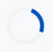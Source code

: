 <!DOCTYPE html>
<html lang="en">
<head>
    <meta charset="UTF-8" />
    <meta name="viewport" content="width=device-width, initial-scale=1.0" />
    <meta name="description" content="The professional portfolio for Clyde Snyders, a Grade 9 student from Paterson High School (PHS) specializing in STEM, robotics, and science." />
    <title>Clyde Snyders - Student & Innovator Portfolio</title>
    <script src="https://cdn.tailwindcss.com"></script>
    <link rel="preconnect" href="https://fonts.googleapis.com">
    <link rel="preconnect" href="https://fonts.gstatic.com" crossorigin>
    <link href="https://fonts.googleapis.com/css2?family=Montserrat:wght@500;700&family=Roboto:wght@400;700&display=swap" rel="stylesheet">
    <link href="https://cdn.jsdelivr.net/npm/aos@2.3.4/dist/aos.css" rel="stylesheet">
    <script src="https://cdnjs.cloudflare.com/ajax/libs/three.js/r128/three.min.js"></script>
    
  <style>
        :root {
            --primary: #0052cc;
            --secondary: #0d8fff;
            --accent: #fde68a;
            --light-bg: #f8f9fa;
            --text-main: #22223b;
            --text-light: #6b7280;
            --header-font: 'Montserrat', sans-serif;
            --body-font: 'Roboto', sans-serif;
        }
        html {
            scroll-behavior: smooth;
        }
        body {
            font-family: var(--body-font);
            background: var(--light-bg);
            color: var(--text-main);
            overflow-x: hidden;
        }
        /* Preloader */
        #preloader {
            position: fixed;
            top: 0;
            left: 0;
            width: 100%;
            height: 100%;
            background: var(--light-bg);
            z-index: 1000;
            display: flex;
            align-items: center;
            justify-content: center;
            transition: opacity 0.5s ease-out, visibility 0.5s;
        }
        .loader {
            border: 8px solid #f3f3f3;
            border-top: 8px solid var(--primary);
            border-radius: 50%;
            width: 60px;
            height: 60px;
            animation: spin 1s linear infinite;
        }
        @keyframes spin {
            0% { transform: rotate(0deg); }
            100% { transform: rotate(360deg); }
        }

        /* Advanced Navigation */
        nav {
            background: rgba(255, 255, 255, 0.85);
            backdrop-filter: blur(10px);
            -webkit-backdrop-filter: blur(10px);
            box-shadow: 0 2px 16px rgba(13,143,255,0.1);
            border-bottom: 1px solid #e5e7eb;
            position: sticky;
            top: 0;
            z-index: 50;
        }
        .nav-link {
            position: relative;
            color: var(--text-main);
            font-weight: 500;
            padding: 0.5em 1.2em;
            transition: color 0.2s;
        }
        .nav-link:hover, .nav-link.active {
            color: var(--secondary);
        }
        .nav-link::after {
            content: '';
            position: absolute;
            bottom: -4px;
            left: 50%;
            transform: translateX(-50%);
            width: 0;
            height: 2px;
            background: var(--secondary);
            transition: width 0.3s ease;
        }
        .nav-link.active::after {
            width: 50%;
        }

        /* Hero Section */
        .hero {
            position: relative;
            width: 100%;
            height: 100vh;
            background: linear-gradient(120deg, #0d8fff 0%, #0052cc 100%);
            display: flex;
            align-items: center;
            justify-content: center;
        }
        #three-canvas {
            position: absolute;
            inset: 0;
            width: 100%;
            height: 100%;
            display: block;
        }
        .hero-content {
            position: relative;
            z-index: 10;
            text-align: center;
            color: white;
            padding: 2rem;
        }
        .hero-title {
            font-family: var(--header-font);
            font-size: clamp(2.5rem, 6vw, 4.5rem);
            font-weight: 700;
        }
        .hero-subtitle-text {
            margin-top: 2em;
            font-family: monospace;
        }
        .section {
            padding: 5rem 1.5rem;
            max-width: 1200px;
            margin: 0 auto;
        }
        .section-title {
            font-size: clamp(2.2rem, 5vw, 2.8rem);
            font-family: var(--header-font);
            font-weight: 700;
            text-align: center;
            margin-bottom: 1.2rem;
            color: var(--primary);
        }
        .section-subtitle {
            text-align: center;
            color: var(--text-light);
            font-size: 1.1rem;
            margin-bottom: 3rem;
            max-width: 700px;
            margin-left: auto;
            margin-right: auto;
        }
        .card {
            background: white;
            border-radius: 1.2em;
            padding: 2em;
            box-shadow: 0 4px 25px rgba(0,82,204,0.08);
            margin-bottom: 1.5em;
            transition: transform 0.3s, box-shadow 0.3s;
        }
        .card:hover {
            transform: translateY(-8px);
            box-shadow: 0 8px 40px rgba(13,143,255,0.12);
        }
        .skills-grid {
            display: grid;
            grid-template-columns: repeat(auto-fit, minmax(240px, 1fr));
            gap: 2em;
        }
        .skill-bar-bg {
            background: #e0e7ef;
            border-radius: 999px;
            height: 12px;
            overflow: hidden;
            margin-top: 6px;
        }
        .skill-bar {
            height: 12px;
            border-radius: 999px;
            background: linear-gradient(90deg, #0d8fff, #0052cc);
        }
        .achievements-grid {
            display: grid;
            grid-template-columns: repeat(auto-fit, minmax(270px, 1fr));
            gap: 2em;
        }
        .achievement-title {
            font-size: 1.2em;
            font-weight: 700;
            color: var(--secondary);
        }
        .achievement-year {
            color: var(--primary);
            font-weight: 600;
            margin-bottom: 0.5em;
        }
        .timeline-list {
            border-left: 4px solid var(--primary);
            padding-left: 2em;
            margin-top: 2em;
            list-style: none;
        }
        .timeline-list li {
            position: relative;
            margin-bottom: 1.6em;
            font-size: 1.1em;
        }
        .timeline-list li::before {
            content: '';
            position: absolute;
            left: -2.4em;
            top: 0.25em;
            width: 14px;
            height: 14px;
            border-radius: 50%;
            background: var(--accent);
            border: 2px solid var(--primary);
        }

        /* Gallery Section */
        .gallery-filters {
            display: flex;
            justify-content: center;
            gap: 1rem;
            margin-bottom: 2.5rem;
            flex-wrap: wrap;
        }
        .filter-btn {
            background: #e0e7ef;
            color: var(--text-main);
            border: none;
            padding: 0.6em 1.5em;
            border-radius: 999px;
            font-weight: 500;
            cursor: pointer;
            transition: background 0.2s, color 0.2s;
        }
        .filter-btn:hover, .filter-btn.active {
            background: var(--primary);
            color: white;
        }
        .gallery-grid {
            display: grid;
            grid-template-columns: repeat(auto-fill, minmax(300px, 1fr));
            gap: 1.5rem;
        }
        .gallery-item {
            border-radius: 1em;
            overflow: hidden;
            position: relative;
            cursor: pointer;
            box-shadow: 0 4px 15px rgba(0,0,0,0.1);
            aspect-ratio: 1 / 1;
        }
        .gallery-item img {
            width: 100%;
            height: 100%;
            object-fit: cover;
            transition: transform 0.4s ease;
        }
        .gallery-item:hover img {
            transform: scale(1.05);
        }
        .gallery-item .overlay {
            position: absolute;
            inset: 0;
            background: rgba(0, 82, 204, 0.7);
            color: white;
            display: flex;
            align-items: center;
            justify-content: center;
            font-size: 1.2rem;
            font-weight: 700;
            opacity: 0;
            transition: opacity 0.3s ease;
            text-align: center;
            padding: 1rem;
        }
        .gallery-item:hover .overlay {
            opacity: 1;
        }
        
        /* Lightbox Modal & Blog Modal */
        .modal-overlay {
            position: fixed;
            top: 0;
            left: 0;
            width: 100%;
            height: 100%;
            background: rgba(0, 0, 0, 0.85);
            z-index: 1001;
            display: none;
            align-items: center;
            justify-content: center;
            padding: 1rem;
        }
        .modal-content-wrapper {
            max-width: 90vw;
            max-height: 90vh;
            position: relative;
        }
        .modal-close-btn {
            position: absolute;
            top: -2.5rem;
            right: 0;
            color: white;
            font-size: 2.5rem;
            cursor: pointer;
            line-height: 1;
        }
        .lightbox-content {
             border-radius: 0.5em;
        }
        .blog-modal-content {
            background: white;
            border-radius: 0.5em;
            padding: 2rem;
            max-width: 800px;
            max-height: 85vh;
            overflow-y: auto;
        }
        .blog-modal-title {
            font-family: var(--header-font);
            font-size: 2rem;
            color: var(--primary);
        }
        .blog-modal-meta {
            color: var(--text-light);
            margin: 0.5rem 0 1.5rem;
        }
        .blog-modal-body p {
            margin-bottom: 1rem;
            line-height: 1.6;
        }

        /* Blog Section */
        .blog-grid {
            display: grid;
            grid-template-columns: repeat(auto-fit, minmax(320px, 1fr));
            gap: 2rem;
        }
        .blog-card {
            background: white;
            border-radius: 1em;
            overflow: hidden;
            box-shadow: 0 4px 25px rgba(0,82,204,0.08);
            transition: transform 0.3s, box-shadow 0.3s;
            display: flex;
            flex-direction: column;
        }
        .blog-card:hover {
            transform: translateY(-8px);
            box-shadow: 0 8px 40px rgba(13,143,255,0.12);
        }
        .blog-card img {
            width: 100%;
            height: 200px;
            object-fit: cover;
            cursor: pointer;
        }
        .blog-card-content {
            padding: 1.5em;
            flex-grow: 1;
            display: flex;
            flex-direction: column;
        }
        .blog-title {
            font-family: var(--header-font);
            font-size: 1.4rem;
            font-weight: 700;
            color: var(--primary);
            margin-bottom: 0.5rem;
        }
        .blog-meta {
            color: var(--text-light);
            font-size: 0.9rem;
            margin-bottom: 1rem;
        }
        .blog-excerpt {
            color: var(--text-main);
            margin-bottom: 1.2rem;
            flex-grow: 1;
        }
        .read-more-btn {
            color: var(--secondary);
            font-weight: 700;
            text-decoration: none;
            align-self: flex-start;
            cursor: pointer;
        }

        /* Contact Form Button Styling */
        .contact-form button {
            background: var(--secondary);
            color: white;
            font-weight: 700;
            padding: 0.8em 1.5em;
            border-radius: 999px;
            transition: background 0.2s, transform 0.2s;
            border: none;
        }
        .contact-form button:hover {
            background: var(--primary);
            transform: scale(1.05);
        }
        
        /* Footer */
        .footer {
            background: var(--text-main);
            color: #f8f9fa;
        }
        
        /* Back to top button */
        #back-to-top {
            position: fixed;
            bottom: 2rem;
            right: 2rem;
            background: var(--primary);
            color: white;
            width: 50px;
            height: 50px;
            border-radius: 50%;
            display: flex;
            align-items: center;
            justify-content: center;
            font-size: 1.5rem;
            cursor: pointer;
            opacity: 0;
            visibility: hidden;
            transform: translateY(20px);
            transition: opacity 0.3s, visibility 0.3s, transform 0.3s;
            z-index: 40;
        }
        #back-to-top:hover {
            background: var(--secondary);
            transform: scale(1.1) translateY(0);
        }
        #back-to-top.show {
            opacity: 1;
            visibility: visible;
            transform: translateY(0);
        }
        
        /* Mobile Nav */
        #mobile-menu-btn {
            display: none;
            z-index: 60;
        }
        #mobile-nav {
            position: fixed;
            top: 0;
            left: -100%;
            width: 70%;
            max-width: 300px;
            height: 100%;
            background: white;
            z-index: 55;
            transition: left 0.3s ease-in-out;
            padding-top: 5rem;
            box-shadow: 4px 0 15px rgba(0,0,0,0.1);
        }
        @media (max-width: 768px) {
            #desktop-nav { display: none; }
            #mobile-menu-btn { display: block; }
        }

    </style>
</head>
<body>
    <div id="preloader">
        <div class="loader"></div>
    </div>

 <nav class="flex items-center justify-between px-6 py-4">
        <a href="#home" class="font-bold text-2xl" style="font-family: var(--header-font);">Clyde Snyders</a>
        <div id="desktop-nav" class="space-x-2">
            <a href="#home" class="nav-link">Home</a>
            <a href="#about" class="nav-link">About</a>
            <a href="#academics" class="nav-link">Academics</a>
            <a href="#achievements" class="nav-link">Achievements</a>
            <a href="#gallery" class="nav-link">Gallery</a>
            <a href="#blog" class="nav-link">Blog</a>
            <a href="#impact" class="nav-link">Impact</a>
            <a href="#timeline" class="nav-link">Trajectory</a>
            <a href="#contact" class="nav-link">Contact</a>
        </div>
        <button id="mobile-menu-btn" class="md:hidden text-2xl">
            <svg xmlns="http://www.w3.org/2000/svg" class="h-6 w-6" fill="none" viewBox="0 0 24 24" stroke="currentColor" stroke-width="2">
                <path stroke-linecap="round" stroke-linejoin="round" d="M4 6h16M4 12h16m-7 6h7" />
            </svg>
        </button>
    </nav>
    <div id="mobile-nav" class="flex flex-col items-center space-y-6">
        <a href="#home" class="nav-link text-xl">Home</a>
        <a href="#about" class="nav-link text-xl">About</a>
        <a href="#academics" class="nav-link text-xl">Academics</a>
        <a href="#achievements" class="nav-link text-xl">Achievements</a>
        <a href="#gallery" class="nav-link text-xl">Gallery</a>
        <a href="#blog" class="nav-link text-xl">Blog</a>
        <a href="#impact" class="nav-link text-xl">Impact</a>
        <a href="#timeline" class="nav-link text-xl">Trajectory</a>
        <a href="#contact" class="nav-link text-xl">Contact</a>
    </div>

  <section id="home" class="hero" data-aos="fade-in">
        <canvas id="three-canvas"></canvas>
        <div class="hero-content">
            <h1 class="hero-title">Clyde Snyders</h1>
            <div class="hero-subtitle">
                Grade 9 Student | Paterson High School | Eastern Cape
            </div>
            <img src="https://github.com/clydesnyders05-oss/clydesnyders.github.io/blob/main/IMG-20250828-WA0021.jpg?raw=true" alt="Portrait of Clyde Snyders" class="mx-auto rounded-lg shadow-md mt-4 w-52 h-63">
            <div class="hero-subtitle-text">
                <span id="typing-effect" class="text-xl md:text-2xl"></span>
            </div>
        </div>
   </section>

  <section id="about" class="section" data-aos="fade-up">
        <div class="section-title">About Me</div>
        <div class="section-subtitle">A driven and curious student, passionate about science, technology, and growth.</div>
        <div class="flex flex-col md:flex-row gap-12 items-center">
            <div class="md:w-1/3 text-center">
                <img src="https://github.com/clydesnyders05-oss/clydesnyders.github.io/blob/main/IMG-20250828-WA0008.jpg?raw=true" alt="Clyde Snyders at a school event" class="mx-auto w-70 h-70 rounded-full object-cover shadow-lg">
            </div>
            <div class="md:w-2/3">
                <p class="mb-4 text-lg">
                    Hi, my name is Clyde Snyders and I am a grade 9 student at Paterson High School in the vibrant Eastern Cape. My journey into the world of STEM wasn't a single moment but a gradual awakening. It started with a simple fascination for how things work—taking apart old electronics and trying to put them back together.
                </p>
                <p class="mb-4 text-lg">
                    My true inspiration, however, came from my mom, who saw my potential and encouraged me from the start. This showed me that my passion could be transformed into tangible creations. I'm driven by the desire to solve real-world problems. Whether it’s building robots, exploring physics, or collaborating on team projects, I believe every challenge is an opportunity to learn, innovate, and contribute to a better future.
                </p>
                <h3 class="text-2xl font-bold mb-4 mt-8" style="font-family:var(--header-font);">Core Skills</h3>
                <div class="skills-grid">
                    <div>
                        <div class="flex justify-between items-center mb-1"><span>Mathematics</span><span>92%</span></div>
                        <div class="skill-bar-bg"><div class="skill-bar" style="width:92%"></div></div>
                    </div>
                    <div>
                        <div class="flex justify-between items-center mb-1"><span>Natural Science</span><span>81.5%</span></div>
                        <div class="skill-bar-bg"><div class="skill-bar" style="width:81.5%"></div></div>
                    </div>
                    <div>
                        <div class="flex justify-between items-center mb-1"><span>Robotics</span><span>99%</span></div>
                        <div class="skill-bar-bg"><div class="skill-bar" style="width:88%"></div></div>
                    </div>
                    <div>
                        <div class="flex justify-between items-center mb-1"><span>Critical Thinking </span><span>99%</span></div>
                        <div class="skill-bar-bg"><div class="skill-bar" style="width:85%"></div></div>
                    </div>
                </div>
            </div>
        </div>
    </section>

 <section id="academics" class="section" data-aos="fade-up">
        <div class="section-title">Academic Performance</div>
        <div class="section-subtitle">My Grade 9 results reflect a commitment to excellence across diverse subjects.</div>
        <div class="card overflow-x-auto max-w-2xl mx-auto">
            <table class="w-full text-left">
                <thead>
                    <tr class="border-b border-gray-200">
                        <th class="py-2 px-4">Subject</th>
                        <th class="py-2 px-4">Score (%)</th>
                    </tr>
                </thead>
                <tbody>
                    <tr><td class="py-2 px-4">Mathematics</td><td class="py-2 px-4 font-bold"><span class="counter" data-count="92">0</span>%</td></tr>
                    <tr><td class="py-2 px-4">Natural Science</td><td class="py-2 px-4 font-bold"><span class="counter" data-count="81.5">0</span>%</td></tr>
                    <tr><td class="py-2 px-4">Social Science</td><td class="py-2 px-4 font-bold"><span class="counter" data-count="95.5">0</span>%</td></tr>
                    <tr><td class="py-2 px-4">Technology</td><td class="py-2 px-4 font-bold"><span class="counter" data-count="87.5">0</span>%</td></tr>
                    <tr><td class="py-2 px-4">EMS</td><td class="py-2 px-4 font-bold"><span class="counter" data-count="83.79">0</span>%</td></tr>
                    <tr><td class="py-2 px-4">Creative Arts</td><td class="py-2 px-4 font-bold"><span class="counter" data-count="82.22">0</span>%</td></tr>
                    <tr><td class="py-2 px-4">English</td><td class="py-2 px-4 font-bold"><span class="counter" data-count="74">0</span>%</td></tr>
                    <tr><td class="py-2 px-4">Afrikaans</td><td class="py-2 px-4 font-bold"><span class="counter" data-count="72">0</span>%</td></tr>
                </tbody>
            </table>
        </div>
    </section>

 <section id="achievements" class="section" data-aos="fade-up">
        <div class="section-title">Key Achievements</div>
        <div class="section-subtitle">Milestones from national and international competitions.</div>
        <div class="achievements-grid">
             <div class="card" data-aos="zoom-in">
                <div class="achievement-title">Gold Medal: Regional Science Expo</div>
                <div class="achievement-year">2025</div>
                <p>Awarded a gold medal for the second consecutive year and won Best Category in Physics. Showcased a passion for experimentation and discovery.</p>
            </div>
            <div class="card" data-aos="zoom-in" data-aos-delay="100">
                <div class="achievement-title">Gold Medal: Springbots Robotics</div>
                <div class="achievement-year">2025</div>
                <p>Won gold at the regional Springbots robotics competition, later placing 6th nationally. Led a team in designing and programming innovative robots.</p>
            </div>
            <div class="card" data-aos="zoom-in" data-aos-delay="200">
                <div class="achievement-title">4th Place Winner: World Robot Olympiad (WRO)</div>
                <div class="achievement-year">2025</div>
                <p>Secured 4th place in the World Robot Olympiad, competing with top students from various schools. Demonstrated creativity, problem solving and resilience under pressure.</p>
            </div>
            <div class="card" data-aos="zoom-in" data-aos-delay="300">
                <div class="achievement-title">Gold Medal: Regional Science Fair</div>
                <div class="achievement-year">2024</div>
                <p>Secured a Gold in the 'Engineering' category at regional science fair, competing with top students with different projects in my region.</p>
            </div>
            <div class="card" data-aos="zoom-in" data-aos-delay="400">
                <div class="achievement-title">Bronze Medal: International Science Fair (ISF)</div>
                <div class="achievement-year">2024</div>
                <p>Secured a bronze in the 'Engineering' category at ISF, competing with top students globally. Demonstrated creativity and resilience under pressure.</p>
            </div>
            <div class="card" data-aos="zoom-in" data-aos-delay="500">
                <div class="achievement-title">Bronze Medal: World Robot Olympiad</div>
                <div class="achievement-year">2024</div>
                <p>Achieved a bronze at WRO, representing the Eastern Cape internationally and collaborating with diverse teams.</p>
            </div>
        </div>
    </section>

 <section id="gallery" class="section" data-aos="fade-up">
        <div class="section-title">Gallery</div>
        <div class="section-subtitle">A visual journey through my projects, competitions, and awards.</div>
        <div class="gallery-filters">
            <button class="filter-btn active" data-filter="all">All</button>
            <button class="filter-btn" data-filter="robotics">Robotics</button>
            <button class="filter-btn" data-filter="expo">Science Expo</button>
            <button class="filter-btn" data-filter="awards">Awards</button>
            <button class="filter-btn" data-filter="community">Community</button>
        </div>
        <div class="gallery-grid">
            <div class="gallery-item" data-category="robotics" data-aos="zoom-in">
                <img src="https://github.com/clydesnyders05-oss/clydesnyders.github.io/blob/main/IMG-20250828-WA0002.jpg?raw=true" alt="Receiving a bronze medal at ISF">
                <div class="overlay">Bronze Medal Winner at ISF</div>
            </div>
            <div class="gallery-item" data-category="expo" data-aos="zoom-in" data-aos-delay="100">
                <img src="https://github.com/clydesnyders05-oss/clydesnyders.github.io/blob/main/IMG-20250828-WA0003.jpg?raw=true" alt="Displaying academic awards">
                <div class="overlay">Academic Awards</div>
            </div>
            <div class="gallery-item" data-category="awards" data-aos="zoom-in" data-aos-delay="200">
                <img src="https://github.com/clydesnyders05-oss/clydesnyders.github.io/blob/main/IMG-20250828-WA0024.jpg?raw=true" alt="Clyde Snyders from Paterson High">
                <div class="overlay">Lad from Paterson High</div>
            </div>
            <div class="gallery-item" data-category="robotics" data-aos="zoom-in" data-aos-delay="300">
                <img src="https://github.com/clydesnyders05-oss/clydesnyders.github.io/blob/main/IMG-20250830-WA0034.jpg?raw=true" alt="Robotics team at Springbots competition">
                <div class="overlay">Springbots National Competition</div>
            </div>
            <div class="gallery-item" data-category="expo" data-aos="zoom-in" data-aos-delay="100">
                <img src="https://github.com/clydesnyders05-oss/clydesnyders.github.io/blob/main/IMG-20250828-WA0022.jpg?raw=true" alt="Attending National Science Week at NMU">
                <div class="overlay">National Science Week at NMU</div>
            </div>
             <div class="gallery-item" data-category="robotics" data-aos="zoom-in">
                <img src="https://github.com/clydesnyders05-oss/clydesnyders.github.io/blob/main/IMG-20250830-WA0023.jpg?raw=true" alt="WRO 2025 Robotics Team">
                <div class="overlay">WRO 2025 Team</div>
            </div>
            <div class="gallery-item" data-category="community" data-aos="zoom-in" data-aos-delay="200">
                <img src="https://github.com/clydesnyders05-oss/clydesnyders.github.io/blob/main/IMG-20250830-WA0024.jpg?raw=true" alt="Speaking at a Rotary Club meeting">
                <div class="overlay">Speaking at Rotary Club</div>
            </div>
             <div class="gallery-item" data-category="awards" data-aos="zoom-in" data-aos-delay="300">
                <img src="https://github.com/clydesnyders05-oss/clydesnyders.github.io/blob/main/IMG-20250828-WA0007.jpg?raw=true" alt="Team holding gold medal for regional Springbots">
                <div class="overlay">Regional Springbots Gold Medal</div>
            </div>
            <div class="gallery-item" data-category="community" data-aos="zoom-in" data-aos-delay="400">
                <img src="https://github.com/clydesnyders05-oss/clydesnyders.github.io/blob/main/IMG-20250828-WA0006.jpg?raw=true" alt="Clyde Snyders during a radio interview">
                <div class="overlay">Radio Interview</div>
            </div>
             <div class="gallery-item" data-category="expo" data-aos="zoom-in" data-aos-delay="500">
                <img src="https://github.com/clydesnyders05-oss/clydesnyders.github.io/blob/main/IMG-20250830-WA0018.jpg?raw=true" alt="Connecting with a peer at the International Science Fair">
                <div class="overlay">Connecting at ISF</div>
            </div>
        </div>
    </section>

  <section id="blog" class="section" data-aos="fade-up">
        <div class="section-title">My Blog</div>
        <div class="section-subtitle">Sharing my thoughts on technology, learning experiences, and project deep dives.</div>
        <div class="blog-grid">
            </div>
    </section>

 <section id="impact" class="section bg-white" data-aos="fade-up">
        <div class="section-title">Impact & Community</div>
        <div class="section-subtitle">Using my skills in STEM to uplift, educate, and innovate for a better community.</div>
        <div class="flex flex-col md:flex-row-reverse gap-8 items-center mb-12">
            <div class="md:w-1/2" data-aos="fade-left">
                <img src="https://github.com/clydesnyders05-oss/clydesnyders.github.io/blob/main/IMG-20250830-WA0023.jpg?raw=true" alt="Mentoring robotics team" class="rounded-lg shadow-lg w-full">
            </div>
            <div class="md:w-1/2" data-aos="fade-right">
                <h3 class="text-3xl font-bold mb-4" style="font-family:var(--header-font); color: var(--primary);">Peer Mentorship & Knowledge Sharing</h3>
                <p class="mb-4">I lead the "STEM Spark Initiative" at my school, a peer-to-peer mentorship program where senior robotics members guide newcomers. We host weekly workshops on everything from basic block coding to sensor integration. My goal is to demystify complex topics and create a collaborative environment where every student feels empowered to build and innovate.</p>
                <div class="flex items-center text-secondary font-bold">
                     <svg class="w-6 h-6 mr-2" fill="none" stroke="currentColor" viewBox="0 0 24 24" xmlns="http://www.w3.org/2000/svg"><path stroke-linecap="round" stroke-linejoin="round" stroke-width="2" d="M17 20h5v-2a3 3 0 00-5.356-1.857M17 20H7m10 0v-2c0-.656-.126-1.283-.356-1.857M7 20H2v-2a3 3 0 015.356-1.857M7 20v-2c0-.656.126-1.283.356-1.857m0 0a5.002 5.002 0 019.288 0M15 7a3 3 0 11-6 0 3 3 0 016 0zm6 3a2 2 0 11-4 0 2 2 0 014 0zM7 10a2 2 0 11-4 0 2 2 0 014 0z"></path></svg>
                    <span>15+ junior students mentored in 2025.</span>
                </div>
            </div>
        </div>

   <div class="card my-16 bg-gray-50" data-aos="zoom-in-up">
            <div class="text-center mb-6">
                <h3 class="text-3xl font-bold" style="font-family:var(--header-font); color: var(--primary);">Future Forward: AI for Social Good</h3>
                <p class="text-lg text-gray-600 mt-2">Conceptualizing solutions for local challenges with cutting-edge technology.</p>
            </div>
            <div class="flex flex-col md:flex-row gap-8 items-center">
                <div class="md:w-1/3 text-center">
                    <img src="https://placehold.co/400x400/0052cc/FFFFFF?text=AI" alt="AI Project Icon" class="rounded-full w-48 h-48 mx-auto shadow-md border-4 border-white">
                </div>
                <div class="md:w-2/3">
                    <h4 class="achievement-title">Project Impilo: An AI-Powered Health & Science Guide</h4>
                    <p class="my-3">I am developing a concept for "Project Impilo," a web-based application designed to bridge the information gap for students in the Eastern Cape. Leveraging the power of Large Language Models via the Gemini API, this tool aims to provide instant, reliable, and curriculum-aligned answers to science and health questions.</p>
                    <ul class="list-disc list-inside space-y-2">
                        <li><strong>Multi-lingual Support:</strong> Offering explanations in English, isiXhosa, and Afrikaans to ensure accessibility for all learners.</li>
                        <li><strong>Curriculum-Aligned Q&A:</strong> Trained on local school curriculum to help students with homework and exam preparation.</li>
                        <li><strong>STEM Career Guidance:</strong> Providing information on local bursaries, university requirements, and potential careers in STEM fields.</li>
                    </ul>
                     <p class="text-sm text-gray-500 mt-4 font-semibold">Technology Focus: Gemini API Integration</p>
                </div>
            </div>
        </div>
        
 <div class="mt-12" data-aos="fade-up">
             <h3 class="text-3xl font-bold mb-6 text-center" style="font-family:var(--header-font); color: var(--primary);">Impact Stories</h3>
             <div class="grid md:grid-cols-2 gap-8">
                 <div class="card p-6 border-l-4 border-secondary">
                     <p class="italic text-gray-600 mb-4">"I was completely stuck on how to code the distance sensor for my project. Clyde didn't just give me the answer; he sat with me and drew diagrams to explain how it works. That 'aha!' moment was because of his patience."</p>
                     <p class="font-bold text-right">- Grade 8 Robotics Club Member</p>
                 </div>
                 <div class="card p-6 border-l-4 border-accent">
                     <p class="italic text-gray-600 mb-4">"Hearing Clyde speak at the Rotary Club meeting was inspiring. It's not often you see a young person with such clarity and passion. He is a fantastic ambassador for the youth in our community and a testament to his school."</p>
                      <p class="font-bold text-right">- Algoa Bay Rotary Club Member</p>
                 </div>
             </div>
        </div>
        
  <div class="max-w-3xl mx-auto text-center mt-16" data-aos="zoom-in">
            <div class="text-2xl italic mb-4 text-gray-700">
                "What counts in life is not the mere fact that we have lived. It is what difference we have made to the lives of others that will determine the significance of the life we lead."
            </div>
            <div class="font-bold text-gray-600 text-lg">
                - Nelson Mandela
            </div>
        </div>
    </section>

 <section id="timeline" class="section" data-aos="fade-up">
        <div class="section-title">My Trajectory</div>
        <div class="section-subtitle">Key milestones shaping my high school journey.</div>
        <ul class="timeline-list">
             <li><strong>Aug 2025:</strong> 4th Place Winner at World Robot Olympiad (WRO) — Achieved a certificate.</li>
            <li><strong>Aug 2025:</strong> Repeat Gold at Regional Science Fair — Won a second gold and Best Category award in Physics.</li>
            <li><strong>Jun 2025:</strong> 6th Place at National Springbots — Secured a sixth-place finish nationally.</li>
            <li><strong>May 2025:</strong> Gold at Regional Springbots — Won the gold medal at regional robotics.</li>
            <li><strong>Oct 2024:</strong> Bronze at International Science Fair (ISF) — Won a bronze medal in engineering.</li>
            <li><strong>Aug 2024:</strong> Bronze at World Robot Olympiad (WRO) — Achieved a bronze medal in robotics.</li>
            <li><strong>Aug 2024:</strong> Gold at Regional Science Fair — In my first year participating, I secured a gold medal.</li>
            <li><strong>Jan 2024:</strong> Joined Paterson High — Began my high school journey with a focus on academic excellence.</li>
        </ul>
    </section>

 <section id="contact" class="section" data-aos="fade-up">
        <div class="section-title">Get In Touch</div>
        <div class="section-subtitle">I'm always open to new challenges and opportunities. Let's connect!</div>
        <div class="max-w-xl mx-auto card p-8 md:p-10">
           <form action="https://formspree.io/f/xgvlvvnn" method="POST" class="contact-form"> 
              <div class="mb-5">
                <label for="email" class="block mb-2 text-gray-700">Your Email:</label> 
                <input type="email" name="email" id="email" class="mt-1 block w-full p-3 border border-gray-300 rounded-md shadow-sm focus:ring-primary focus:border-primary" placeholder="you@example.com" required> 
              </div>
              <div class="mb-6">
                <label for="message" class="block mb-2 text-gray-700">Your Message:</label> 
                <textarea name="message" id="message" rows="4" class="mt-1 block w-full p-3 border border-gray-300 rounded-md shadow-sm focus:ring-primary focus:border-primary" placeholder="Let's build something amazing together!" required></textarea> 
              </div>
              <button type="submit" class="w-full">Send Message</button> 
            </form>
        </div>
        
  <div class="max-w-4xl mx-auto mt-16" data-aos="fade-up">
            <div class="card p-8 md:p-10 text-center">
                <h2 class="text-3xl font-bold mb-3" style="font-family: var(--header-font); color: var(--primary);">
                    Let's Connect & Collaborate
                </h2>
                <p class="text-lg text-gray-600 mb-8 max-w-2xl mx-auto">
                    This is a space to ask questions, share ideas, and build together. Every voice adds value.
                </p>

   <div class="grid grid-cols-1 md:grid-cols-3 gap-8 mb-8 text-left">
                    <div class="flex items-start space-x-4">
                        <div class="flex-shrink-0">
                            <svg class="h-8 w-8 text-yellow-500" xmlns="http://www.w3.org/2000/svg" fill="none" viewBox="0 0 24 24" stroke-width="1.5" stroke="currentColor"><path stroke-linecap="round" stroke-linejoin="round" d="M9.813 15.904L9 18.75l-.813-2.846a4.5 4.5 0 00-3.09-3.09L2.25 12l2.846-.813a4.5 4.5 0 003.09-3.09L9 5.25l.813 2.846a4.5 4.5 0 003.09 3.09L15.75 12l-2.846.813a4.5 4.5 0 00-3.09 3.09zM18.259 8.715L18 9.75l-.259-1.035a3.375 3.375 0 00-2.455-2.456L14.25 6l1.036-.259a3.375 3.375 0 002.455-2.456L18 2.25l.259 1.035a3.375 3.375 0 002.456 2.456L21.75 6l-1.035.259a3.375 3.375 0 00-2.456 2.456zM16.898 20.562L16.25 22.5l-.648-1.938a3.375 3.375 0 00-2.685-2.685L11.25 18l1.938-.648a3.375 3.375 0 002.685-2.685L16.25 13.5l.648 1.938a3.375 3.375 0 002.685 2.685L21 18.75l-1.938.648a3.375 3.375 0 00-2.685 2.685z" /></svg>
                        </div>
                        <div>
                            <h3 class="text-lg font-semibold text-slate-800">Inquiry</h3>
                            <p class="mt-1 text-slate-600">Champion bold questions and drive discovery.</p>
                        </div>
                    </div>
                    <div class="flex items-start space-x-4">
                        <div class="flex-shrink-0">
                           <svg class="h-8 w-8 text-sky-500" xmlns="http://www.w3.org/2000/svg" fill="none" viewBox="0 0 24 24" stroke-width="1.5" stroke="currentColor"><path stroke-linecap="round" stroke-linejoin="round" d="M10.5 6h9.75M10.5 6a1.5 1.5 0 11-3 0m3 0a1.5 1.5 0 10-3 0M3.75 6H7.5m3 12h9.75m-9.75 0a1.5 1.5 0 01-3 0m3 0a1.5 1.5 0 00-3 0m-3.75 0H7.5m9-6h3.75m-3.75 0a1.5 1.5 0 01-3 0m3 0a1.5 1.5 0 00-3 0m-9.75 0h9.75" /></svg>
                        </div>
                        <div>
                            <h3 class="text-lg font-semibold text-slate-800">Synergy</h3>
                            <p class="mt-1 text-slate-600">Fuse diverse talents to engineer solutions.</p>
                        </div>
                    </div>
                    <div class="flex items-start space-x-4">
                        <div class="flex-shrink-0">
                            <svg class="h-8 w-8 text-emerald-500" xmlns="http://www.w3.org/2000/svg" fill="none" viewBox="0 0 24 24" stroke-width="1.5" stroke="currentColor"><path stroke-linecap="round" stroke-linejoin="round" d="M9 12.75L11.25 15 15 9.75M21 12a9 9 0 11-18 0 9 9 0 0118 0z" /></svg>
                        </div>
                        <div>
                            <h3 class="text-lg font-semibold text-slate-800">Integrity</h3>
                            <p class="mt-1 text-slate-600">Foster a culture of respectful discourse.</p>
                        </div>
                    </div>
                </div>

  <div class="text-center py-12 border-2 border-dashed border-slate-300 rounded-lg bg-slate-50">
                    <p class="text-slate-500 font-medium">[Giscus Forum Component Mounts Here]</p>
                </div>
            </div>
        </div>
    </section>

  <footer class="footer text-center py-10">
        <div>© 2025 Clyde Snyders — All rights reserved.</div>
    </footer>

  <div id="lightbox-modal" class="modal-overlay">
        <div class="modal-content-wrapper">
            <span class="modal-close-btn" id="lightbox-close-btn">&times;</span>
            <img class="lightbox-content" src="" alt="Enlarged gallery image">
        </div>
    </div>
    <div id="blog-modal" class="modal-overlay">
        <div class="modal-content-wrapper">
            <span class="modal-close-btn" id="blog-close-btn">&times;</span>
            <div class="blog-modal-content">
                <h2 id="blog-modal-title" class="blog-modal-title"></h2>
                <div id="blog-modal-meta" class="blog-modal-meta"></div>
                <div id="blog-modal-body" class="blog-modal-body"></div>
            </div>
        </div>
    </div>

<a href="#home" id="back-to-top" title="Back to Top">
        <svg xmlns="http://www.w3.org/2000/svg" class="h-6 w-6" fill="none" viewBox="0 0 24 24" stroke="currentColor" stroke-width="2">
            <path stroke-linecap="round" stroke-linejoin="round" d="M5 15l7-7 7 7" />
        </svg>
    </a>

 <script src="https://cdn.jsdelivr.net/npm/aos@2.3.4/dist/aos.js"></script>
 <script>
        // --- MASTER SCRIPT FOR ALL PAGE FUNCTIONALITY ---
        document.addEventListener('DOMContentLoaded', () => {
            
            // --- DATA ---
            const blogPosts = [
                {
                    id: 1,
                    title: "Robotics is a Sport",
                    meta: "August 23, 2025 | WRO",
                    image: "https://github.com/clydesnyders05-oss/clydesnyders.github.io/blob/main/IMG-20250830-WA0023.jpg?raw=true",
                    excerpt: "A team of 3 learners, Me(Clyde Snyders), CAYZEN HAUPT, and ASAVELA VUMISA, represented Paterson High at the annual World Robotics Olympiad in Makhanda! 🤖🇿🇦,Robotics is no longer just a field of engineering; it is the language through which we will converse with the future....",
                    fullContent: `<p>The World Robot Olympiad was more than just a competition; it was a marathon of innovation, pressure, and collaboration. Our team spent months designing, building, and programming our robot. The biggest lesson I learned was the importance of adaptability. When our main robots wheel failed just hours before the final round, we had to quickly redesign and change our code and recalibrate everything. It was stressful, but we pulled together and managed to secure 4th place.</p><p>Another key takeaway was the power of collaboration. Seeing how teams from various schools compete and approached the same problem with completely different strategies was eye-opening. It taught me that there's never just one right answer in engineering.</p>`
                },
                {
                    id: 2,
                    title: "Science in Action",
                    meta: "August 22, 2025 | Science Week",
                    image: "https://github.com/clydesnyders05-oss/clydesnyders.github.io/blob/main/IMG-20250828-WA0022.jpg?raw=true",
                    excerpt: "NATIONAL SCIENCE WEEK at NMU as a future scientist and engineer. I got to engaged with different science stations and interacted with peers from other schools....",
                    fullContent: `<p>🌟Hands-on activities in robotics, environmental science, and more sparked my curiosity and enthusiasm for science and engineering, inspiring me to continue exploring and contributing to scientific advancements. The experience not only deepened my understanding of scientific concepts but also fueled my passion for innovation and discovery. I'm excited to see where my interest in science and engineering takes me!.</p><p> The importance thing is not to stop questioning. Curiosity has its own reason for existance ~ Albert Einstein..</p>`
                },
                {
                    id: 3,
                    title: "Inspiring Talks",
                    meta: "August 19, 2025 | Motivating",
                    image: "https://github.com/clydesnyders05-oss/clydesnyders.github.io/blob/main/IMG-20250830-WA0024.jpg?raw=true",
                    excerpt: "I had the privilege of speaking at the Rotary Club for Algoa Bay Lunch, where I shared my insights and experiences with the members. The event was a great opportunity to connect with people and sharing my story....",
                    fullContent: `<p>As a token of appreciation for my visit, the Rotary Club gifted me with a travel bag and other goodies in preparation for my upcoming trip to Panama. Their thoughtfulness and generosity are truly appreciated!.</p>`
                },
                {
            
                    id: 4,
                    title: "Science Olympiad",
                    meta: "August 4, 2025 | Locked In: My Science Olympiad Experience 🔬",
                    image: "https://github.com/clydesnyders05-oss/clydesnyders.github.io/blob/main/IMG-20250804-WA0030.jpg?raw=true",
                    excerpt: "I sat down to write the Natural Science Olympiad test for a full hour, I felt a rush of focus. The questions were challenging, but I was determined to do my best.....",
                    fullContent: `<p> Time was a factor but I worked through the test, my mind fully engaged with the scientific concepts and problems. I was "locked in" – fully focused and concentrated on the task at hand.</p>`
                },
                {
                    id: 5,
                    title: "The Importance of Sharing your Mark",
                    meta: "June 20, 2025 | Radio Interview",
                    image: "https://github.com/clydesnyders05-oss/clydesnyders.github.io/blob/main/IMG-20250828-WA0027.jpg?raw=true",
                    excerpt: "I had the opportunity to share insights on my journey and how it is to be a STEM learner. I discussed the importance of creating solutions for everyday problems , providing guidance on robotics and science, and fostering a growth mindset. I also shared my journey from being a curious grade 8 learner to a grade 9 Patersonain....",
                    fullContent: `<p>In both robotics and my science fair projects, I've learned that you can't perfect a design on paper. It reveals flaws in your thinking that you'd never see otherwise. Each iteration, each broken part, is a lesson that leads to a better final product, That was my story.</p>`
                },
                {
                    id: 6,
                    title: "I am Just a Boytjie from Couldridge Road",
                    meta: "June 19, 2025 | Spotlight on ME",
                    image: "https://github.com/clydesnyders05-oss/clydesnyders.github.io/blob/main/IMG-20250828-WA0024.jpg?raw=true",
                    excerpt: "I'm still pinching myself, but I'm thrilled to share that I've been killing it in multiple areas ! 🎖️🎖️🎖️....",
                    fullContent: `<p> As a Grade 9 learner, I'm proud to say I'm in the TOP 5 in my grade, and Maths is definitely one of my strong suits. But what really got me excited was coding and robotics - I'm loving every minute of it! 🤖💻 The highlight of my journey so far has been winning a bronze medal at the INTERNATIONAL SCIENCE EXPO - it's an incredible feeling knowing all my hard work paid off! 🏆 I'm grateful for the support of my family, friends, and mentors who've encouraged me every step of the way. I'm excited to see what the future holds, and I'll keep pushing myself to achieve more.  - WATCH THIS SPACE 🤩, 
click the link to see the post https://www.facebook.com/100063838813751/posts/1266088535529095/?mibextid=rS40aB7S9Ucbxw6v.....",</p>`

                  },
                  {
                        
                    id: 7,
                    title: "Team Cyber Shadow X",
                    meta: "June 16, 2025 | SpringBots National Competition",
                    image: "https://github.com/clydesnyders05-oss/clydesnyders.github.io/blob/main/IMG-20250830-WA0034.jpg?raw=true",
                    excerpt: "Team Cyber Shadow X Shines on June 16th! 🌟 On June 16th, the Springbots National Competition took place, bringing together talented teams from across the South Africa to showcase their skills and innovative spirit. Among the participating teams was Team Cyber Shadow X (I was part of the team).....",
                    fullContent: `<p>The Springbots National Competition is an annual event that challenges students to design, build, and program robots to solve complex problems. Team Cyber Shadow X 🤖 comprising students from various schools and backgrounds, demonstrated exceptional skill and dedication throughout the competition and managed to end up sixthth place..</p>`
                
                },
                {
                    id: 8,
                    title: "Gold Flames",
                    meta: "May 25, 2025 | Regional SpringBots Robotics Competition",
                    image: "https://github.com/clydesnyders05-oss/clydesnyders.github.io/blob/main/IMG-20250828-WA0007.jpg?raw=true",
                    excerpt: "I'm beyond excited to share that my teammates and I have just won a gold medal at the Regional Springbots Robotics Competition! It was an incredible experience, and we're all thrilled that our teamwork, creativity, and perseverance paid off. Huge thanks to my amazing teammates for their support and collaboration.💻...",
                    fullContent: `<p>With this gold medal win, my team and i have qualified for the *National SpringBots Robotics Competition* , where we will face off against the best teams from across the country.</p>`
                },
                {
                    id: 9,
                    title: "Radio Talks",
                    meta: "April 13, 2025 | Radio Interview",
                    image: "https://github.com/clydesnyders05-oss/clydesnyders.github.io/blob/main/IMG-20250828-WA0006.jpg?raw=true",
                    excerpt: "Recently, I had the opportunity to share my story on the radio. The interviewer asked me to introduce myself, talk about what I do as a high school student, and what I aspire to be.. This radio interview was a great opportunity for me to reflect on my journey so far. As a high school student, I'm constantly learning and growing. I'm excited to see what the future holds and how I can make a positive impact in the world...",
                    fullContent: `<p>"The best way to predict your future is to create it." - Abraham Lincoln.</p>`
                },
                {
                    id: 10,
                    title: "Frienships through Science",
                    meta: "April 2, 2025 | Connecting",
                    image: "https://github.com/clydesnyders05-oss/clydesnyders.github.io/blob/main/IMG-20250830-WA0018.jpg?raw=true",
                    excerpt: "I'm buzzing from a fascinating encounter I had at the International Science Fair - a chance meeting with a brilliant student from India! It's amazing how science can bridge gaps and connect minds from around the world. We exchanged ideas, shared our projects, and learned from each other's experiences. I also gave him a t- shirt....",
                    fullContent: `<p>I hope our story inspires others to reach out, collaborate, and learn from each other. Who knows what amazing discoveries and innovations can come from these global connections?.</p>`
                }
            ];
            
            // --- PRELOADER ---
            const preloader = document.getElementById('preloader');
            window.addEventListener('load', () => {
                preloader.style.opacity = '0';
                preloader.style.visibility = 'hidden';
            });

            // --- INITIALIZE ANIMATE ON SCROLL ---
            AOS.init({ once: true, duration: 900, offset: 50 });

            // --- ADVANCED NAVIGATION LOGIC ---
            const sections = document.querySelectorAll('section[id]');
            const navLinks = document.querySelectorAll('.nav-link');
            const mobileNav = document.getElementById('mobile-nav');
            const mobileMenuBtn = document.getElementById('mobile-menu-btn');

            const activateNavLink = (id) => {
                navLinks.forEach(link => {
                    link.classList.toggle('active', link.getAttribute('href') === `#${id}`);
                });
            };

            const observer = new IntersectionObserver(entries => {
                entries.forEach(entry => {
                    if (entry.isIntersecting) {
                        activateNavLink(entry.target.id);
                    }
                });
            }, { rootMargin: '-30% 0px -70% 0px' });
            
            sections.forEach(sec => observer.observe(sec));

            mobileMenuBtn.addEventListener('click', () => {
                const isOpen = mobileNav.style.left === '0px';
                mobileNav.style.left = isOpen ? '-100%' : '0px';
            });
            document.querySelectorAll('#mobile-nav a').forEach(link => {
                link.addEventListener('click', () => mobileNav.style.left = '-100%');
            });

            // --- GALLERY FILTER & LIGHTBOX ---
            const filterBtns = document.querySelectorAll('.filter-btn');
            const galleryItems = document.querySelectorAll('.gallery-item');
            const lightboxModal = document.getElementById('lightbox-modal');
            const lightboxContent = lightboxModal.querySelector('.lightbox-content');
            const lightboxCloseBtn = document.getElementById('lightbox-close-btn');

            if (filterBtns.length > 0) {
                filterBtns.forEach(btn => {
                    btn.addEventListener('click', () => {
                        filterBtns.forEach(b => b.classList.remove('active'));
                        btn.classList.add('active');
                        const filter = btn.dataset.filter;
                        galleryItems.forEach(item => {
                            item.style.display = (filter === 'all' || item.dataset.category === filter) ? 'block' : 'none';
                        });
                    });
                });

                galleryItems.forEach(item => {
                    item.addEventListener('click', () => {
                        lightboxModal.style.display = 'flex';
                        lightboxContent.src = item.querySelector('img').src;
                    });
                });

                const closeLightbox = () => lightboxModal.style.display = 'none';
                lightboxModal.addEventListener('click', (e) => {
                    if (e.target === lightboxModal) closeLightbox();
                });
                lightboxCloseBtn.addEventListener('click', closeLightbox);
            }

            // --- BLOG MODAL LOGIC ---
            const blogGrid = document.querySelector('.blog-grid');
            const blogModal = document.getElementById('blog-modal');
            const blogModalTitle = document.getElementById('blog-modal-title');
            const blogModalMeta = document.getElementById('blog-modal-meta');
            const blogModalBody = document.getElementById('blog-modal-body');
            const blogCloseBtn = document.getElementById('blog-close-btn');

            if (blogGrid) {
                blogPosts.forEach(post => {
                    const card = document.createElement('div');
                    card.className = 'blog-card';
                    card.setAttribute('data-aos', 'fade-up');
                    card.innerHTML = `
                        <img src="${post.image}" alt="${post.title}" class="blog-image">
                        <div class="blog-card-content">
                            <div class="blog-meta">${post.meta}</div>
                            <h3 class="blog-title">${post.title}</h3>
                            <p class="blog-excerpt">${post.excerpt}</p>
                            <a class="read-more-btn" data-post-id="${post.id}">Read More &rarr;</a>
                        </div>
                    `;
                    blogGrid.appendChild(card);
                });
                
                blogGrid.addEventListener('click', (e) => {
                    if (e.target.classList.contains('blog-image')) {
                        lightboxModal.style.display = 'flex';
                        lightboxContent.src = e.target.src;
                    }
                    if (e.target.classList.contains('read-more-btn')) {
                        const postId = parseInt(e.target.dataset.postId);
                        const post = blogPosts.find(p => p.id === postId);
                        if (post) {
                            blogModalTitle.textContent = post.title;
                            blogModalMeta.textContent = post.meta;
                            blogModalBody.innerHTML = post.fullContent;
                            blogModal.style.display = 'flex';
                        }
                    }
                });
            }
            
            const closeBlogModal = () => blogModal.style.display = 'none';
            blogModal.addEventListener('click', (e) => {
                if(e.target === blogModal) closeBlogModal();
            });
            blogCloseBtn.addEventListener('click', closeBlogModal);


            // --- BACK TO TOP BUTTON ---
            const backToTopBtn = document.getElementById('back-to-top');
            window.addEventListener('scroll', () => {
                backToTopBtn.classList.toggle('show', window.scrollY > 300);
            });

            // --- TYPING EFFECT ---
            const typeWriter = () => {
                const el = document.getElementById('typing-effect');
                if (!el) return;
                const phrases = [
                    "Curious. Ambitious. Always improving.",
                    "Science. Robotics. Teamwork.",
                    "Chasing greater.",
                    "Let's build something amazing together!"
                ];
                let phraseIndex = 0;
                let charIndex = 0;
                function type() {
                    if (charIndex < phrases[phraseIndex].length) {
                        el.innerHTML += phrases[phraseIndex].charAt(charIndex);
                        charIndex++;
                        setTimeout(type, 80);
                    } else {
                        setTimeout(() => {
                            el.innerHTML = "";
                            charIndex = 0;
                            phraseIndex = (phraseIndex + 1) % phrases.length;
                            type();
                        }, 1800);
                    }
                }
                type();
            };
            typeWriter();

            // --- ANIMATED COUNTERS ---
            const animateCounters = () => {
                const counters = document.querySelectorAll('.counter');
                counters.forEach(counter => {
                     const observer = new IntersectionObserver((entries) => {
                        if (entries[0].isIntersecting) {
                            counter.innerText = '0';
                            const updateCount = () => {
                                const target = +counter.getAttribute('data-count');
                                const count = +counter.innerText;
                                const increment = target / 200;
                                
                                if (count < target) {
                                    let newCount = count + increment;
                                    counter.innerText = target % 1 !== 0 ? newCount.toFixed(2) : Math.ceil(newCount);
                                    setTimeout(updateCount, 1);
                                } else {
                                    counter.innerText = target;
                                }
                            };
                            updateCount();
                            observer.unobserve(counter);
                        }
                    }, { threshold: 0.8 });
                    observer.observe(counter);
                });
            };
            animateCounters();
        });
        
        // --- THREE.JS SCENE ---
        window.addEventListener('load', () => {
            const canvas = document.getElementById('three-canvas');
            if (!canvas) return;

            const scene = new THREE.Scene();
            const camera = new THREE.PerspectiveCamera(75, window.innerWidth / window.innerHeight, 0.1, 1000);
            camera.position.z = 50;

            const renderer = new THREE.WebGLRenderer({ canvas: canvas, antialias: true, alpha: true });
            renderer.setSize(window.innerWidth, window.innerHeight);
            renderer.setPixelRatio(window.devicePixelRatio);
            renderer.setClearAlpha(0);

            const particlesGeometry = new THREE.BufferGeometry();
            const particlesCount = 500;
            const posArray = new Float32Array(particlesCount * 3);
            for (let i = 0; i < particlesCount * 3; i++) {
                posArray[i] = (Math.random() - 0.5) * 100;
            }
            particlesGeometry.setAttribute('position', new THREE.BufferAttribute(posArray, 3));
            const particlesMaterial = new THREE.PointsMaterial({ size: 0.15, color: 0xfde68a });
            const particlesMesh = new THREE.Points(particlesGeometry, particlesMaterial);
            scene.add(particlesMesh);

            const clock = new THREE.Clock();
            const animate = function () {
                requestAnimationFrame(animate);
                const elapsedTime = clock.getElapsedTime();
                particlesMesh.rotation.y = elapsedTime * 0.1;
                particlesMesh.rotation.x = elapsedTime * 0.05;
                renderer.render(scene, camera);
            };
            animate();

            function onWindowResize() {
                camera.aspect = window.innerWidth / window.innerHeight;
                camera.updateProjectionMatrix();
                renderer.setSize(window.innerWidth, window.innerHeight);
            }
            window.addEventListener('resize', onWindowResize, false);
        });
    </script>
</body>
</html>
